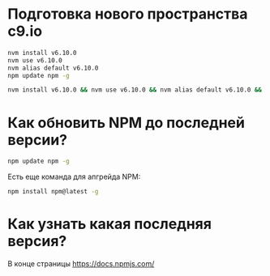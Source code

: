 Подготовка нового пространства c9.io
=====================================

```bash
nvm install v6.10.0
nvm use v6.10.0
nvm alias default v6.10.0
npm update npm -g
```

```bash
nvm install v6.10.0 && nvm use v6.10.0 && nvm alias default v6.10.0 && npm update npm -g && 
```

Как обновить NPM до последней версии?
=====================================

```bash
npm update npm -g
```

Есть еще команда для апгрейда NPM:

```bash
npm install npm@latest -g
```

Как узнать какая последняя версия?
=================================

В конце страницы https://docs.npmjs.com/
